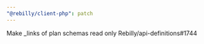```yaml
---
"@rebilly/client-php": patch
---
```


Make \_links of plan schemas read only Rebilly/api-definitions#1744
